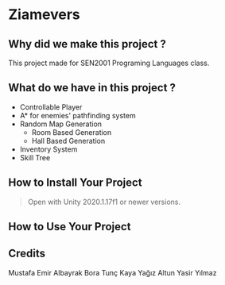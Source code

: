 # Ziamevers

## Why did we make this project ?
This project made for SEN2001 Programing Languages class.

## What do we have in this project ? 
- Controllable Player
- A* for enemies' pathfinding system
- Random Map Generation 
    - Room Based Generation
    - Hall Based Generation
- Inventory System 
- Skill Tree

## How to Install Your Project

> Open with Unity 2020.1.17f1 or newer versions. 

## How to Use Your Project



## Credits

Mustafa Emir Albayrak
Bora Tunç Kaya
Yağız Altun
Yasir Yılmaz
